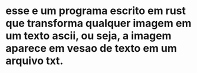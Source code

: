 # esse e um programa escrito em rust que transforma qualquer imagem em um texto ascii, ou seja, a imagem aparece em vesao de texto em um arquivo txt.
